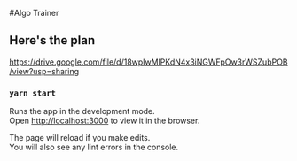 #Algo Trainer
## Here's the plan
https://drive.google.com/file/d/18wpIwMlPKdN4x3iNGWFpOw3rWSZubPOB/view?usp=sharing

### `yarn start`

Runs the app in the development mode.\
Open [http://localhost:3000](http://localhost:3000) to view it in the browser.

The page will reload if you make edits.\
You will also see any lint errors in the console.

